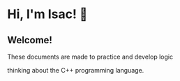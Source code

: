 
# Hi, I'm Isac! 👋
## Welcome! 

These documents are made to practice and develop logic

thinking about the C++ programming language.
